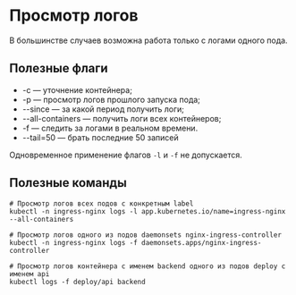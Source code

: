 # Просмотр логов
В большинстве случаев возможна работа только с логами одного пода.

## Полезные флаги 
- -c — уточнение контейнера;
- -p — просмотр логов прошлого запуска пода;
- --since — за какой период получить логи;
- --all-containers — получить логи всех контейнеров;
- -f — следить за логами в реальном времени.
- --tail=50 — брать последние 50 записей

Одновременное применение флагов `-l` и `-f` не допускается.

## Полезные команды
```shell script
# Просмотр логов всех подов с конкретным label 
kubectl -n ingress-nginx logs -l app.kubernetes.io/name=ingress-nginx --all-containers

# Просмотр логов одного из подов daemonsets nginx-ingress-controller
kubectl -n ingress-nginx logs -f daemonsets.apps/nginx-ingress-controller

# Просмотр логов контейнера с именем backend одного из подов deploy с именем api
kubectl logs -f deploy/api backend
```
